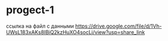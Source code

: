 # progect-1
ссылка на файл с данными https://drive.google.com/file/d/1Vh-UWsL183xAKs8IBiQ2kzHuXO4socLj/view?usp=share_link
